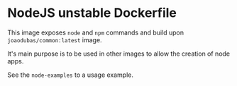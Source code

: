 # NodeJS unstable Dockerfile

This image exposes `node` and `npm` commands and build upon
`joaodubas/common:latest` image.

It's main purpose is to be used in other images to allow the creation of node
apps.

See the `node-examples` to a usage example.
